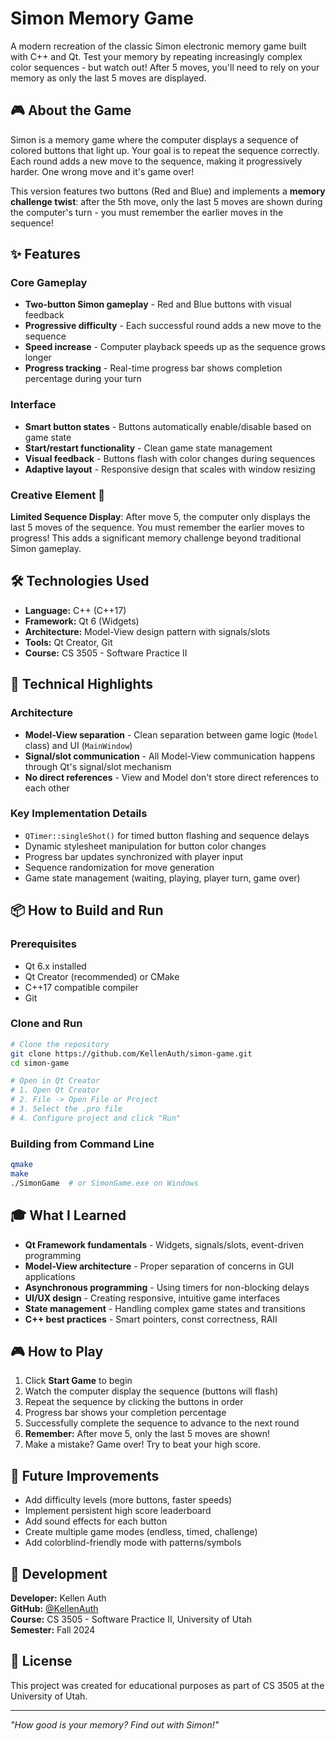 # Simon Memory Game

A modern recreation of the classic Simon electronic memory game built with C++ and Qt. Test your memory by repeating increasingly complex color sequences - but watch out! After 5 moves, you'll need to rely on your memory as only the last 5 moves are displayed.

## 🎮 About the Game

Simon is a memory game where the computer displays a sequence of colored buttons that light up. Your goal is to repeat the sequence correctly. Each round adds a new move to the sequence, making it progressively harder. One wrong move and it's game over!

This version features two buttons (Red and Blue) and implements a **memory challenge twist**: after the 5th move, only the last 5 moves are shown during the computer's turn - you must remember the earlier moves in the sequence!

## ✨ Features

### Core Gameplay
- **Two-button Simon gameplay** - Red and Blue buttons with visual feedback
- **Progressive difficulty** - Each successful round adds a new move to the sequence
- **Speed increase** - Computer playback speeds up as the sequence grows longer
- **Progress tracking** - Real-time progress bar shows completion percentage during your turn

### Interface
- **Smart button states** - Buttons automatically enable/disable based on game state
- **Start/restart functionality** - Clean game state management
- **Visual feedback** - Buttons flash with color changes during sequences
- **Adaptive layout** - Responsive design that scales with window resizing

### Creative Element 🌟
**Limited Sequence Display**: After move 5, the computer only displays the last 5 moves of the sequence. You must remember the earlier moves to progress! This adds a significant memory challenge beyond traditional Simon gameplay.

## 🛠️ Technologies Used

- **Language:** C++ (C++17)
- **Framework:** Qt 6 (Widgets)
- **Architecture:** Model-View design pattern with signals/slots
- **Tools:** Qt Creator, Git
- **Course:** CS 3505 - Software Practice II

## 🎯 Technical Highlights

### Architecture
- **Model-View separation** - Clean separation between game logic (`Model` class) and UI (`MainWindow`)
- **Signal/slot communication** - All Model-View communication happens through Qt's signal/slot mechanism
- **No direct references** - View and Model don't store direct references to each other

### Key Implementation Details
- `QTimer::singleShot()` for timed button flashing and sequence delays
- Dynamic stylesheet manipulation for button color changes
- Progress bar updates synchronized with player input
- Sequence randomization for move generation
- Game state management (waiting, playing, player turn, game over)

## 📦 How to Build and Run

### Prerequisites
- Qt 6.x installed
- Qt Creator (recommended) or CMake
- C++17 compatible compiler
- Git

### Clone and Run
```bash
# Clone the repository
git clone https://github.com/KellenAuth/simon-game.git
cd simon-game

# Open in Qt Creator
# 1. Open Qt Creator
# 2. File -> Open File or Project
# 3. Select the .pro file
# 4. Configure project and click "Run"
```

### Building from Command Line
```bash
qmake
make
./SimonGame  # or SimonGame.exe on Windows
```

## 🎓 What I Learned

- **Qt Framework fundamentals** - Widgets, signals/slots, event-driven programming
- **Model-View architecture** - Proper separation of concerns in GUI applications
- **Asynchronous programming** - Using timers for non-blocking delays
- **UI/UX design** - Creating responsive, intuitive game interfaces
- **State management** - Handling complex game states and transitions
- **C++ best practices** - Smart pointers, const correctness, RAII

## 🎮 How to Play

1. Click **Start Game** to begin
2. Watch the computer display the sequence (buttons will flash)
3. Repeat the sequence by clicking the buttons in order
4. Progress bar shows your completion percentage
5. Successfully complete the sequence to advance to the next round
6. **Remember:** After move 5, only the last 5 moves are shown!
7. Make a mistake? Game over! Try to beat your high score.

## 🚀 Future Improvements

- Add difficulty levels (more buttons, faster speeds)
- Implement persistent high score leaderboard
- Add sound effects for each button
- Create multiple game modes (endless, timed, challenge)
- Add colorblind-friendly mode with patterns/symbols

## 👥 Development

**Developer:** Kellen Auth  
**GitHub:** [@KellenAuth](https://github.com/KellenAuth)  
**Course:** CS 3505 - Software Practice II, University of Utah  
**Semester:** Fall 2024

## 📄 License

This project was created for educational purposes as part of CS 3505 at the University of Utah.

---

*"How good is your memory? Find out with Simon!"*

